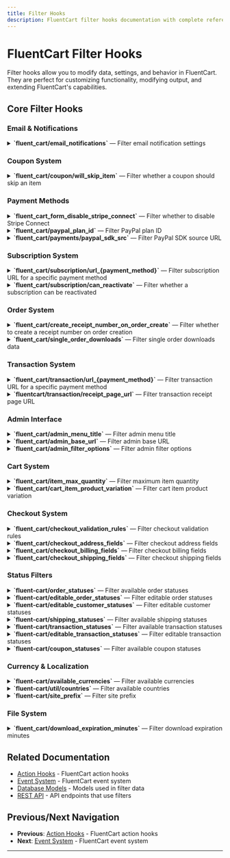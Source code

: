 ```yaml
---
title: Filter Hooks
description: FluentCart filter hooks documentation with complete reference and usage examples.
---
```


# FluentCart Filter Hooks

Filter hooks allow you to modify data, settings, and behavior in FluentCart. They are perfect for customizing functionality, modifying output, and extending FluentCart's capabilities.

## Core Filter Hooks

### Email & Notifications


<details>
<summary><strong>`fluent_cart/email_notifications`</strong> &mdash; Filter email notification settings</summary>

**When it runs:**
This filter is applied whenever FluentCart retrieves or prepares the email notification settings, allowing you to customize or override the default notification configuration.


**Parameters:**

- `$settings` (array): The current email notification settings
    ```php
    $settings = [
        'enabled'        => true,
        'recipients'     => ['admin@example.com'],
        'templates'      => [],
        'custom_setting' => 'any value',
    ];
    ```

**Returns:**
- $settings (array): The modified email notification settings array

**Usage:**
```php
add_filter('fluent_cart/email_notifications', function($settings) {
        // Example: Add a custom setting
        $settings['custom_setting'] = 'custom_value';
        return $settings;
}, 10, 1);
```
</details>

### Coupon System



<details>
<summary><strong>`fluent_cart/coupon/will_skip_item`</strong> &mdash; Filter whether a coupon should skip an item</summary>

**When it runs:**
This filter is applied during coupon validation for each cart item, allowing you to programmatically skip applying a coupon to specific items based on custom logic.

**Parameters:**

- `$willSkip` (bool): Whether the item should be skipped (default logic result)
- `$data` (array): Contextual data for the item and coupon
    ```php
    $data = [
        'item' => [
            'object_id',
            'product_id',
            'variation_id',
            'name',
            'quantity',
            'price',
            'subtotal',
            'total',
            'tax',
            'discount',
            'meta',
            'type',
            'sku',
            'image',
            'options',
            'cart_item_id',
            'other_info',
        ],
        'coupon' => [
            'id',
            'parent',
            'title',
            'code',
            'status',
            'type',
            'conditions',
            'amount',
            'stackable',
            'priority',
            'use_count',
            'notes',
            'show_on_checkout',
            'start_date',
            'end_date',
            'max_uses',
        ],
        'cart' => [ /* Cart object, see Cart model for keys */ ]
    ];
    ```

**Returns:**
- `$willSkip` (bool): Whether to skip applying the coupon to this item

**Usage:**
```php
add_filter('fluent_cart/coupon/will_skip_item', function($willSkip, $data) {
    $item = $data['item'];
    $coupon = $data['coupon'];
    // Custom logic: skip coupon for a specific product
    if ($item['product_id'] === 123) {
        return true;
    }
    return $willSkip;
}, 10, 2);
```
</details>

### Payment Methods



<details>
<summary><strong>`fluent_cart_form_disable_stripe_connect`</strong> &mdash; Filter whether to disable Stripe Connect</summary>

**When it runs:**
This filter is applied when determining whether to enable or disable Stripe Connect as a payment method in the checkout or settings UI.

**Parameters:**

- `$disable` (bool): Whether Stripe Connect is disabled (default logic result)
- `$data` (array): Contextual data. Example structure:
    ```php
    $data = [
        'user' => [
            'ID',
            'user_login',
            'user_email',
            'roles',
            // ...other WP_User fields
        ],
        'cart' => [ /* Cart object, see Cart model for keys */ ],
        'environment' => [
            'is_admin',
            'site_url',
            // ...other environment info
        ]
    ];
    ```

**Returns:**
- `$disable` (bool): Whether to disable Stripe Connect

**Usage:**
```php
add_filter('fluent_cart_form_disable_stripe_connect', function($disable, $data) {
    // Example: Only allow Stripe Connect for admins
    if (is_admin() && current_user_can('manage_options')) {
        return false;
    }
    return $disable;
}, 10, 2);
```
</details>



<details>
<summary><strong>`fluent_cart/paypal_plan_id`</strong> &mdash; Filter PayPal plan ID</summary>

**When it runs:**
This filter is applied when FluentCart determines the PayPal plan ID to use for a subscription, allowing you to override the default plan ID based on subscription data.

**Parameters:**

- `$planId` (string): The current PayPal plan ID
- `$data` (array): Contextual data:
    ```php
    $data = [
        'subscription' => [
            'billing_cycle' => 'yearly',
            'product_id'    => 123,
            // ...
        ]
    ];
    ```

**Returns:**
- `$planId` (string): The modified PayPal plan ID

**Usage:**
```php
add_filter('fluent_cart/paypal_plan_id', function($planId, $data) {
    $subscription = $data['subscription'];
    // Custom logic for PayPal plan ID
    if ($subscription['billing_cycle'] === 'yearly') {
        return 'YEARLY_PLAN_ID';
    }
    return $planId;
}, 10, 2);
```
</details>


<details>
<summary><strong>`fluent_cart/payments/paypal_sdk_src`</strong> &mdash; Filter PayPal SDK source URL</summary>

**When it runs:**
This filter is applied when FluentCart enqueues the PayPal SDK script, allowing you to override the default SDK source URL.


**Parameters:**

- `$sdkSrc` (string): The current PayPal SDK source URL
- `$data` (array): Contextual data (may include environment, payment method, etc.)

**Returns:**
- (string): The modified SDK source URL

**Usage:**
```php
add_filter('fluent_cart/payments/paypal_sdk_src', function($sdkSrc, $data) {
    // Use a custom PayPal SDK source
    return 'https://www.paypal.com/sdk/js?client-id=YOUR_CLIENT_ID';
}, 10, 2);
```
</details>

### Subscription System


<details>
<summary><strong>`fluent_cart/subscription/url_{payment_method}`</strong> &mdash; Filter subscription URL for a specific payment method</summary>

**When it runs:**
This filter is applied when generating the management or view URL for a subscription, allowing you to customize the URL for each payment method (e.g., Stripe, PayPal).


**Parameters:**

- `$url` (string): The current subscription URL
- `$data` (array): Contextual data:
    ```php
    $data = [
        'subscription' => [
            'id'             => 123,
            'status'         => 'active',
            'payment_method' => 'stripe',
            // ...
        ]
    ];
    ```

**Returns:**
- (string): The modified subscription URL

**Usage:**
```php
add_filter('fluent_cart/subscription/url_stripe', function($url, $data) {
        $subscription = $data['subscription'];
        // Custom subscription URL for Stripe
        return 'https://custom-portal.example.com/subscription/' . $subscription->id;
}, 10, 2);
```
</details>


<details>
<summary><strong>`fluent_cart/subscription/can_reactivate`</strong> &mdash; Filter whether a subscription can be reactivated</summary>

**When it runs:**
This filter is applied when checking if a cancelled subscription is eligible for reactivation, allowing you to override the default logic.


**Parameters:**

- `$canReactivate` (bool): Whether the subscription can be reactivated (default logic result)
- `$data` (array): Contextual data:
    ```php
    $data = [
        'subscription' => [
            'status'       => 'cancelled',
            'cancelled_at' => 1696200000,
            // ...
        ]
    ];
    ```

**Returns:**
- (bool): Whether to allow reactivation

**Usage:**
```php
add_filter('fluent_cart/subscription/can_reactivate', function($canReactivate, $data) {
    $subscription = $data['subscription'];
    // Allow reactivation within 30 days of cancellation
    if ($subscription->status === 'cancelled' && $subscription->cancelled_at > strtotime('-30 days')) {
        return true;
    }
    return $canReactivate;
}, 10, 2);
```
</details>

### Order System


<details>
<summary><strong>`fluent_cart/create_receipt_number_on_order_create`</strong> &mdash; Filter whether to create a receipt number on order creation</summary>

**When it runs:**
This filter is applied when a new order is created, allowing you to control whether a receipt number should be generated for the order.


**Parameters:**

- `$create` (bool): Whether to create a receipt number (default logic result)

**Returns:**
- (bool): Whether to create a receipt number for the order

**Usage:**
```php
add_filter('fluent_cart/create_receipt_number_on_order_create', function($create) {
    // Always create receipt numbers for paid orders
    return true;
}, 10, 1);
```
</details>


<details>
<summary><strong>`fluent_cart/single_order_downloads`</strong> &mdash; Filter single order downloads data</summary>

**When it runs:**
This filter is applied when preparing the downloadable files for a specific order, allowing you to add, remove, or modify download data for the order.


**Parameters:**

- `$downloadData` (array): The current download data for the order
    ```php
    $downloadData = [
        'file_id' => [
            'name' => 'File Name',
            'url'  => 'https://...'
        ]
    ];
    ```
- `$data` (array): Contextual data
    ```php
    $data = [
        'order' => [ /* order object or array */ ]
    ];
    ```

**Returns:**
- (array): The modified download data array

**Usage:**
```php
add_filter('fluent_cart/single_order_downloads', function($downloadData, $data) {
        $order = $data['order'];
        // Add a custom downloadable file
        $downloadData['custom_download'] = [
                'name' => 'Custom File',
                'url' => 'https://example.com/custom-file.pdf'
        ];
        return $downloadData;
}, 10, 2);
```
</details>

### Transaction System


<details>
<summary><strong>`fluent_cart/transaction/url_{payment_method}`</strong> &mdash; Filter transaction URL for a specific payment method</summary>

**When it runs:**
This filter is applied when generating the management or view URL for a transaction, allowing you to customize the URL for each payment method (e.g., Stripe, PayPal).


**Parameters:**

- `$url` (string): The current transaction URL
- `$data` (array): Contextual data:
    ```php
    $data = [
        'transaction' => [
            'transaction_id' => 'txn_123',
            'payment_method' => 'stripe',
            // ...
        ]
    ];
    ```

**Returns:**
- (string): The modified transaction URL

**Usage:**
```php
add_filter('fluent_cart/transaction/url_stripe', function($url, $data) {
        $transaction = $data['transaction'];
        // Custom transaction URL for Stripe
        return 'https://dashboard.stripe.com/payments/' . $transaction->transaction_id;
}, 10, 2);
```
</details>


<details>
<summary><strong>`fluentcart/transaction/receipt_page_url`</strong> &mdash; Filter transaction receipt page URL</summary>

**When it runs:**
This filter is applied when generating the URL for the transaction receipt page, allowing you to customize the receipt page URL for a transaction.


**Parameters:**

- `$url` (string): The current receipt page URL
- `$data` (array): Contextual data:
    ```php
    $data = [
        'transaction' => [
            'id'       => 123,
            'order_id' => 456,
            // ...
        ]
    ];
    ```

**Returns:**
- (string): The modified receipt page URL

**Usage:**
```php
add_filter('fluentcart/transaction/receipt_page_url', function($url, $data) {
        $transaction = $data['transaction'];
        // Custom receipt page URL
        return home_url('/receipt/' . $transaction->id);
}, 10, 2);
```
</details>

### Admin Interface


<details>
<summary><strong>`fluent_cart/admin_menu_title`</strong> &mdash; Filter admin menu title</summary>

**When it runs:**
This filter is applied when generating the FluentCart admin menu title, allowing you to customize the menu label in the WordPress dashboard.


**Parameters:**

- `$title` (string): The current admin menu title
- `$data` (array): Contextual data (may include user, settings, etc.)

**Returns:**
- (string): The modified admin menu title

**Usage:**
```php
add_filter('fluent_cart/admin_menu_title', function($title, $data) {
    // Custom admin menu title
    return 'My Custom Store';
}, 10, 2);
```
</details>


<details>
<summary><strong>`fluent_cart/admin_base_url`</strong> &mdash; Filter admin base URL</summary>

**When it runs:**
This filter is applied when generating the base URL for FluentCart admin pages, allowing you to customize the admin URL structure.


**Parameters:**

- `$url` (string): The current admin base URL
- `$data` (array): Contextual data (may include user, settings, etc.)

**Returns:**
- (string): The modified admin base URL

**Usage:**
```php
add_filter('fluent_cart/admin_base_url', function($url, $data) {
    // Custom admin base URL
    return admin_url('admin.php?page=my-custom-store#/');
}, 10, 2);
```
</details>


<details>
<summary><strong>`fluent_cart/admin_filter_options`</strong> &mdash; Filter admin filter options</summary>

**When it runs:**
This filter is applied when generating the available filter options in the FluentCart admin interface, allowing you to add, remove, or modify filter options.


**Parameters:**

- `$options` (array): The current filter options
    ```php
    $options = [
        'filter_key' => [
            'label'   => 'Label',
            'options' => ['option1', 'option2']
        ]
    ];
    ```
- `$data` (array): Contextual data (may include user, context, etc.)

**Returns:**
- (array): The modified filter options array

**Usage:**
```php
add_filter('fluent_cart/admin_filter_options', function($options, $data) {
    // Add a custom filter option
    $options['custom_filter'] = [
        'label' => 'Custom Filter',
        'options' => ['option1', 'option2']
    ];
    return $options;
}, 10, 2);
```
</details>

### Cart System


<details>
<summary><strong>`fluent_cart/item_max_quantity`</strong> &mdash; Filter maximum item quantity</summary>

**When it runs:**
This filter is applied when determining the maximum quantity allowed for a cart item, allowing you to set custom quantity limits per product or variation.


**Parameters:**

- `$quantity` (int): The current maximum quantity allowed
- `$data` (array): Contextual data
    ```php
    $data = [
        'variation' => [ /* variation data */ ],
        'product'   => [ 'id' => 123, 'name' => 'Product Name' ]
    ];
    ```

**Returns:**
- (int): The modified maximum quantity

**Usage:**
```php
add_filter('fluent_cart/item_max_quantity', function($quantity, $data) {
    $variation = $data['variation'];
    $product = $data['product'];
    // Custom quantity limit for a specific product
    if ($product['id'] === 123) {
        return 5;
    }
    return $quantity;
}, 10, 2);
```
</details>


<details>
<summary><strong>`fluent_cart/cart_item_product_variation`</strong> &mdash; Filter cart item product variation</summary>

**When it runs:**
This filter is applied when retrieving or updating the product variation for a cart item, allowing you to modify the variation object before it is used in the cart.


**Parameters:**

- `$variation` (object): The current product variation object
- `$itemId` (int): The cart item ID
- `$incrementBy` (int): The quantity increment value
- `$existingItems` (array): The current cart items array

**Returns:**
- (object): The modified product variation object

**Usage:**
```php
add_filter('fluent_cart/cart_item_product_variation', function($variation, $itemId, $incrementBy, $existingItems) {
    // Custom variation logic
    if ($variation->id === 456) {
        $variation->custom_field = 'custom_value';
    }
    return $variation;
}, 10, 4);
```
</details>

### Checkout System


<details>
<summary><strong>`fluent_cart/checkout_validation_rules`</strong> &mdash; Filter checkout validation rules</summary>

**When it runs:**
This filter is applied when building the validation rules for the checkout form, allowing you to add, remove, or modify validation requirements for checkout fields.

**Parameters:**

- `$rules` (array): The current validation rules array. Example:
    ```php
    $rules = [
        'field_name' => 'required|string',
        'custom_field' => 'required|string|max:255',
        // ...
    ];
    ```
- `$data` (array): Contextual data for the checkout (may include cart, user, etc.)

**Returns:**
- `$rules` (array): The modified validation rules array

**Usage:**
```php
add_filter('fluent_cart/checkout_validation_rules', function($rules, $data) {
    // Add custom validation rules
    $rules['custom_field'] = 'required|string|max:255';
    return $rules;
}, 10, 2);
```
</details>


<details>
<summary><strong>`fluent_cart/checkout_address_fields`</strong> &mdash; Filter checkout address fields</summary>

**When it runs:**
This filter is applied when building the address fields for the checkout form, allowing you to add, remove, or modify address fields.


**Parameters:**

- `$fields` (array): The current address fields array
    ```php
    $fields = [
        'custom_field' => [
            'label'    => 'Custom Field',
            'type'     => 'text',
            'required' => false
        ]
    ];
    ```
- `$data` (array): Contextual data for the checkout (may include cart, user, etc.)

**Returns:**
- (array): The modified address fields array

**Usage:**
```php
add_filter('fluent_cart/checkout_address_fields', function($fields, $data) {
    // Add a custom address field
    $fields['custom_field'] = [
        'label' => 'Custom Field',
        'type' => 'text',
        'required' => false
    ];
    return $fields;
}, 10, 2);
```
</details>


<details>
<summary><strong>`fluent_cart/checkout_billing_fields`</strong> &mdash; Filter checkout billing fields</summary>

**When it runs:**
This filter is applied when building the billing fields for the checkout form, allowing you to add, remove, or modify billing fields.


**Parameters:**

- `$fields` (array): The current billing fields array
    ```php
    $fields = [
        'company_name' => [
            'label'    => 'Company Name',
            'type'     => 'text',
            'required' => false
        ]
    ];
    ```
- `$data` (array): Contextual data for the checkout (may include cart, user, etc.)

**Returns:**
- (array): The modified billing fields array

**Usage:**
```php
add_filter('fluent_cart/checkout_billing_fields', function($fields, $data) {
    // Add a custom billing field
    $fields['company_name'] = [
        'label' => 'Company Name',
        'type' => 'text',
        'required' => false
    ];
    return $fields;
}, 10, 2);
```
</details>


<details>
<summary><strong>`fluent_cart/checkout_shipping_fields`</strong> &mdash; Filter checkout shipping fields</summary>

**When it runs:**
This filter is applied when building the shipping fields for the checkout form, allowing you to add, remove, or modify shipping fields.


**Parameters:**

- `$fields` (array): The current shipping fields array
    ```php
    $fields = [
        'delivery_instructions' => [
            'label'    => 'Delivery Instructions',
            'type'     => 'textarea',
            'required' => false
        ]
    ];
    ```
- `$data` (array): Contextual data for the checkout (may include cart, user, etc.)

**Returns:**
- (array): The modified shipping fields array

**Usage:**
```php
add_filter('fluent_cart/checkout_shipping_fields', function($fields, $data) {
    // Add a custom shipping field
    $fields['delivery_instructions'] = [
        'label' => 'Delivery Instructions',
        'type' => 'textarea',
        'required' => false
    ];
    return $fields;
}, 10, 2);
```
</details>

### Status Filters


<details>
<summary><strong>`fluent-cart/order_statuses`</strong> &mdash; Filter available order statuses</summary>

**When it runs:**
This filter is applied when retrieving the list of available order statuses, allowing you to add, remove, or modify order statuses.


**Parameters:**

- `$statuses` (array): The current order statuses array
    ```php
    $statuses = [
        'pending' => 'Pending',
        'custom_status' => 'Custom Status',
        // ...
    ];
    ```

**Returns:**
- (array): The modified order statuses array

**Usage:**
```php
add_filter('fluent-cart/order_statuses', function($statuses) {
    // Add a custom order status
    $statuses['custom_status'] = 'Custom Status';
    return $statuses;
}, 10, 1);
```
</details>


<details>
<summary><strong>`fluent-cart/editable_order_statuses`</strong> &mdash; Filter editable order statuses</summary>

**When it runs:**
This filter is applied when retrieving the list of order statuses that can be edited, allowing you to control which statuses are editable in the admin UI.


**Parameters:**

- `$statuses` (array): The current editable order statuses array

**Returns:**
- (array): The modified editable order statuses array

**Usage:**
```php
add_filter('fluent-cart/editable_order_statuses', function($statuses) {
    // Remove a status from the editable list
    unset($statuses['completed']);
    return $statuses;
}, 10, 1);
```
</details>


<details>
<summary><strong>`fluent-cart/editable_customer_statuses`</strong> &mdash; Filter editable customer statuses</summary>

**When it runs:**
This filter is applied when retrieving the list of customer statuses that can be edited, allowing you to control which statuses are editable in the admin UI.


**Parameters:**

- `$statuses` (array): The current editable customer statuses array

**Returns:**
- (array): The modified editable customer statuses array

**Usage:**
```php
add_filter('fluent-cart/editable_customer_statuses', function($statuses) {
    // Add a custom customer status
    $statuses['vip'] = 'VIP Customer';
    return $statuses;
}, 10, 1);
```
</details>


<details>
<summary><strong>`fluent-cart/shipping_statuses`</strong> &mdash; Filter available shipping statuses</summary>

**When it runs:**
This filter is applied when retrieving the list of available shipping statuses, allowing you to add, remove, or modify shipping statuses.


**Parameters:**

- `$statuses` (array): The current shipping statuses array

**Returns:**
- (array): The modified shipping statuses array

**Usage:**
```php
add_filter('fluent-cart/shipping_statuses', function($statuses) {
    // Add a custom shipping status
    $statuses['custom_shipping'] = 'Custom Shipping';
    return $statuses;
}, 10, 1);
```
</details>


<details>
<summary><strong>`fluent-cart/transaction_statuses`</strong> &mdash; Filter available transaction statuses</summary>

**When it runs:**
This filter is applied when retrieving the list of available transaction statuses, allowing you to add, remove, or modify transaction statuses.


**Parameters:**

- `$statuses` (array): The current transaction statuses array

**Returns:**
- (array): The modified transaction statuses array

**Usage:**
```php
add_filter('fluent-cart/transaction_statuses', function($statuses) {
    // Add a custom transaction status
    $statuses['custom_transaction'] = 'Custom Transaction';
    return $statuses;
}, 10, 1);
```
</details>


<details>
<summary><strong>`fluent-cart/editable_transaction_statuses`</strong> &mdash; Filter editable transaction statuses</summary>

**When it runs:**
This filter is applied when retrieving the list of transaction statuses that can be edited, allowing you to control which statuses are editable in the admin UI.


**Parameters:**

- `$statuses` (array): The current editable transaction statuses array

**Returns:**
- (array): The modified editable transaction statuses array

**Usage:**
```php
add_filter('fluent-cart/editable_transaction_statuses', function($statuses) {
    // Remove a status from the editable list
    unset($statuses['completed']);
    return $statuses;
}, 10, 1);
```
</details>


<details>
<summary><strong>`fluent-cart/coupon_statuses`</strong> &mdash; Filter available coupon statuses</summary>

**When it runs:**
This filter is applied when retrieving the list of available coupon statuses, allowing you to add, remove, or modify coupon statuses.


**Parameters:**

- `$statuses` (array): The current coupon statuses array

**Returns:**
- (array): The modified coupon statuses array

**Usage:**
```php
add_filter('fluent-cart/coupon_statuses', function($statuses) {
    // Add a custom coupon status
    $statuses['custom_coupon'] = 'Custom Coupon';
    return $statuses;
}, 10, 1);
```
</details>

### Currency & Localization


<details>
<summary><strong>`fluent-cart/available_currencies`</strong> &mdash; Filter available currencies</summary>

**When it runs:**
This filter is applied when retrieving the list of available currencies, allowing you to add, remove, or modify currencies.


**Parameters:**

- `$currencies` (array): The current available currencies array
    ```php
    $currencies = [
        'USD' => 'US Dollar',
        'BTC' => 'Bitcoin',
        // ...
    ];
    ```

**Returns:**
- (array): The modified available currencies array

**Usage:**
```php
add_filter('fluent-cart/available_currencies', function($currencies) {
    // Add a custom currency
    $currencies['BTC'] = 'Bitcoin';
    return $currencies;
}, 10, 1);
```
</details>


<details>
<summary><strong>`fluent-cart/util/countries`</strong> &mdash; Filter available countries</summary>

**When it runs:**
This filter is applied when retrieving the list of available countries, allowing you to add, remove, or modify countries.


**Parameters:**

- `$countries` (array): The current available countries array
    ```php
    $countries = [
        'US' => 'United States',
        'XX' => 'Custom Country',
        // ...
    ];
    ```

**Returns:**
- (array): The modified available countries array

**Usage:**
```php
add_filter('fluent-cart/util/countries', function($countries) {
    // Add a custom country
    $countries['XX'] = 'Custom Country';
    return $countries;
}, 10, 1);
```
</details>


<details>
<summary><strong>`fluent-cart/site_prefix`</strong> &mdash; Filter site prefix</summary>

**When it runs:**
This filter is applied when retrieving the site prefix used for FluentCart data, allowing you to customize the prefix for multi-site or branding purposes.


**Parameters:**

- `$prefix` (string): The current site prefix

**Returns:**
- (string): The modified site prefix

**Usage:**
```php
add_filter('fluent-cart/site_prefix', function($prefix) {
    // Custom site prefix
    return 'MYSTORE_';
}, 10, 1);
```
</details>

### File System


<details>
<summary><strong>`fluent_cart/download_expiration_minutes`</strong> &mdash; Filter download expiration minutes</summary>

**When it runs:**
This filter is applied when determining the expiration time (in minutes) for downloadable files, allowing you to set custom expiration times based on file type or other logic.


**Parameters:**

- `$minutes` (int): The current expiration time in minutes
- `$data` (array): Contextual data
    ```php
    $data = [
        'file' => [
            'type' => 'premium',
            'name' => 'file.pdf',
            // ...
        ]
    ];
    ```

**Returns:**
- (int): The modified expiration time in minutes

**Usage:**
```php
add_filter('fluent_cart/download_expiration_minutes', function($minutes, $data) {
    $file = $data['file'];
    // Custom expiration logic for premium files
    if ($file['type'] === 'premium') {
        return 1440; // 24 hours
    }
    return $minutes;
}, 10, 2);
```
</details>

## Related Documentation

- [Action Hooks](./actions) - FluentCart action hooks
- [Event System](./events) - FluentCart event system
- [Database Models](/database/models) - Models used in filter data
- [REST API](/api/) - API endpoints that use filters

## Previous/Next Navigation

- **Previous**: [Action Hooks](./actions) - FluentCart action hooks
- **Next**: [Event System](./events) - FluentCart event system

---

